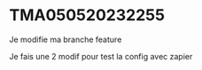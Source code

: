 # TMA050520232255

Je modifie ma branche feature

Je fais une 2 modif pour test la config avec zapier
